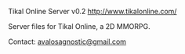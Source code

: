 Tikal Online Server v0.2
http://www.tikalonline.com/

Server files for Tikal Online, a 2D MMORPG.

Contact:
avalosagnostic@gmail.com